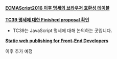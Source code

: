 **[ECMAScript2016 이후 명세의 브라우저 호환성 테이블](http://kangax.github.io/compat-table/es2016plus/)**<br><br>
**[TC39 명세에 대한 Finished proposal 확인](https://github.com/tc39/proposals/blob/master/finished-proposals.md)**
- TC39는 JavaScript 명세에 대해 논의하는 곳입니다.<br>

**[Static web publishing for Front-End Developers](http://surge.sh/)**

이후 추가 예정
